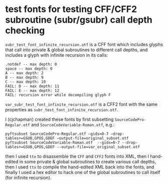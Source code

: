 # test fonts for testing CFF/CFF2 subroutine (subr/gsubr) call depth checking

`subr_test_font_infinite_recursion.otf` is a CFF font which includes glyphs that call into private & global subroutines to different call depths, and includes a glyph with infinite recursion in its calls:

```
.notdef -- max depth: 0
space -- max depth: 0
A -- max depth: 2
B -- max depth: 9
C -- max depth: 10
FAIL: D -- max depth: 11
FAIL: E -- max depth: 12
FAIL: recursion error while decompiling glyph F
```

`var_subr_test_font_infinite_recursion.otf` is a CFF2 font with the same properties as `subr_test_font_infinite_recursion.otf`.

I (cjchapman) created these fonts by first subsetting `SourceCodePro-Regular.otf` and `SourceCodeVariable-Roman.otf`, e.g.:

```
pyftsubset SourceCodePro-Regular.otf —gids=0-7 —drop-tables+=GSUB,GPOS,GDEF —output-file=original_subset.otf
pyftsubset SourceCodeVariable-Roman.otf  --gids=0-7 --drop-tables+=GSUB,GPOS,GDEF --output-file=var_original_subset.otf
```
then I used `ttx` to disassemble the `CFF` and `CFF2` fonts into XML, then I hand-edited in some private & global subroutines to create various call depths, then I used `ttx` to compile the hand-edited XML back into the fonts, and finally I used a hex editor to hack one of the global subroutines to call itself (for infinite recursion).
